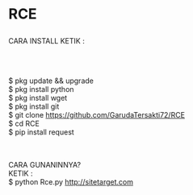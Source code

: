 # RCE<p>

CARA INSTALL KETIK : </p><br><br>

$ pkg update && upgrade<br>
$ pkg install python<br>
$ pkg install wget<br>
$ pkg install git<br>
$ git clone https://github.com/GarudaTersakti72/RCE<br>
$ cd RCE<br>
$ pip install request<br><br><br>

CARA GUNANINNYA? <br>
KETIK :<br>
$ python Rce.py http://sitetarget.com


